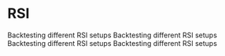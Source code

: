 # RSI
 Backtesting different RSI setups
  Backtesting different RSI setups Backtesting different RSI setups Backtesting different RSI setups
